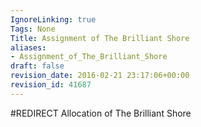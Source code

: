 ```yaml
---
IgnoreLinking: true
Tags: None
Title: Assignment of The Brilliant Shore
aliases:
- Assignment_of_The_Brilliant_Shore
draft: false
revision_date: 2016-02-21 23:17:06+00:00
revision_id: 41687
---
```


#REDIRECT Allocation of The Brilliant Shore